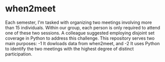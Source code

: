 # when2meet
Each semester, I'm tasked with organizing two meetings involving more than 15 individuals. Within our group, each person is only required to attend one of these two sessions. A colleague suggested employing disjoint set coverage in Python to address this challenge. This repository serves two main purposes: 
-1 It dowloads data from when2meet, and 
-2 It uses Python to identify the two meetings with the highest degree of distinct participation.
